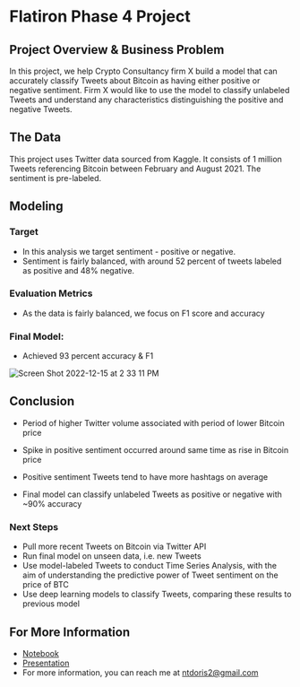 # Flatiron Phase 4 Project

## Project Overview & Business Problem

In this project, we help Crypto Consultancy firm X build a model that can accurately classify Tweets about Bitcoin as having either positive or negative sentiment. Firm X would like to use the model to classify unlabeled Tweets and understand any characteristics distinguishing the positive and negative Tweets. 

## The Data

This project uses Twitter data sourced from Kaggle. It consists of 1 million Tweets referencing Bitcoin between February and August 2021. The sentiment is pre-labeled.

## Modeling

### Target

* In this analysis we target sentiment - positive or negative.
* Sentiment is fairly balanced, with around 52 percent of tweets labeled as positive and 48% negative.

### Evaluation Metrics

* As the data is fairly balanced, we focus on F1 score and accuracy

### Final Model: 

* Achieved 93 percent accuracy & F1

![Screen Shot 2022-12-15 at 2 33 11 PM](https://user-images.githubusercontent.com/102126161/207950596-6972a96b-7ca2-4ef4-80bc-a3e1c550a653.png)


## Conclusion


* Period of higher Twitter volume associated with period of lower Bitcoin price


* Spike in positive sentiment occurred around same time as rise in Bitcoin price


* Positive sentiment Tweets tend to have more hashtags on average


* Final model can classify unlabeled Tweets as positive or negative with ~90% accuracy


### Next Steps

* Pull more recent Tweets on Bitcoin via Twitter API
* Run final model on unseen data, i.e. new Tweets
* Use model-labeled Tweets to conduct Time Series Analysis, with the aim of understanding the predictive power of Tweet sentiment on the price of BTC
* Use deep learning models to classify Tweets, comparing these results to previous model

## For More Information

* [Notebook](https://github.com/ntdoris/dsc-project-4/blob/main/project4.ipynb)
* [Presentation](https://github.com/ntdoris/dsc-project-4/blob/main/presentation.pdf)
* For more information, you can reach me at ntdoris2@gmail.com

